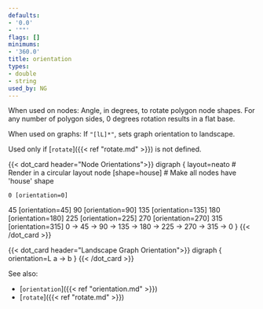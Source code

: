 ```yaml
---
defaults:
- '0.0'
- '""'
flags: []
minimums:
- '360.0'
title: orientation
types:
- double
- string
used_by: NG
---
```

When used on nodes: Angle, in degrees, to rotate polygon node shapes. For any number of polygon sides, 0 degrees rotation results in a flat base.

When used on graphs: If `"[lL]*"`, sets graph orientation to landscape.

Used only if [`rotate`]({{< ref "rotate.md" >}}) is not defined.

{{< dot_card header="Node Orientations">}}
digraph {
  layout=neato       # Render in a circular layout
  node [shape=house] # Make all nodes have 'house' shape

    0 [orientation=0]
   45 [orientation=45]
   90 [orientation=90]
  135 [orientation=135]
  180 [orientation=180]
  225 [orientation=225]
  270 [orientation=270]
  315 [orientation=315]
  0 -> 45 -> 90 -> 135 -> 180 -> 225 -> 270 -> 315 -> 0
}
{{< /dot_card >}}

{{< dot_card header="Landscape Graph Orientation">}}
digraph {
  orientation=L
  a -> b
}
{{< /dot_card >}}

See also:

- [`orientation`]({{< ref "orientation.md" >}})
- [`rotate`]({{< ref "rotate.md" >}})
